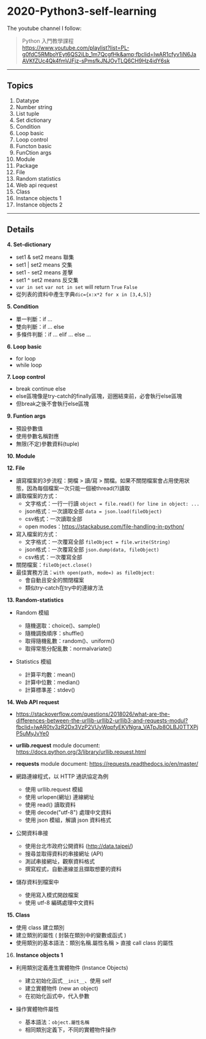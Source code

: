 # 2020-Python3-self-learning

The youtube channel I follow:  
> Python 入門教學課程  
> https://www.youtube.com/playlist?list=PL-g0fdC5RMboYEyt6QS2iLb_1m7QcgfHk&amp;fbclid=IwAR1cfyv1iN6JaAVKfZUc4Qk4fmVJFjz-sPmsfkJNJOvTLQ6CH9Hz4idY6sk

---

## Topics
  1. Datatype
  2. Number string
  3. List tuple
  4. Set dictionary
  5. Condition
  6. Loop basic
  7. Loop control
  8. Functon basic
  9. FunCtion args
  10. Module
  11. Package
  12. File
  13. Random statistics
  14. Web api request
  15. Class
  16. Instance objects 1
  17. Instance objects 2

---

## Details

**4. Set-dictionary**
* set1 & set2 means 聯集
* set1 | set2 means 交集
* set1 - set2 means 差擊
* set1 ^ set2 means 反交集
* `var in set` `var not in set` will return `True` `False`
* 從列表的資料中產生字典`dic={x:x*2 for x in [3,4,5]}` 

**5. Condition**
* 單一判斷：if ...
* 雙向判斷：if ... else
* 多條件判斷：if ... elif ... else ...

**6. Loop basic**
* for loop
* while loop

**7. Loop control**
* break continue else
* else區塊像是try-catch的finally區塊，迴圈結束前，必會執行else區塊
* 但break之後不會執行else區塊

**9. Funtion args**
* 預設參數值
* 使用參數名稱對應
* 無限(不定)參數資料(tuple)

**10. Module**

**12. File**
* 讀寫檔案的3步流程：開檔 > 讀/寫 > 關檔。如果不關閉檔案會占用使用狀態，因為每個檔案一次只能一個被thread(?)讀取
* 讀取檔案的方式：
  * 文字格式：一行一行讀 `object = file.read()` `for line in object: ...`
  * json格式：一次讀取全部 `data = json.load(fileObject)`
  * csv格式：一次讀取全部
  * open modes：https://stackabuse.com/file-handling-in-python/
* 寫入檔案的方式：
  * 文字格式：一次覆寫全部 `fileObject = file.write(String)`
  * json格式：一次覆寫全部 `json.dump(data, fileObject)`
  * csv格式：一次覆寫全部
* 關閉檔案：`fileObject.close()`
* 最佳實務方法：`with open(path, mode=) as fileObject:`
  * 會自動且安全的關閉檔案
  * 類似try-catch在try中的連線方法

**13. Random-statistics**
* Random 模組
  * 隨機選取：choice()、sample()
  * 隨機調換順序：shuffle()
  * 取得隨機亂數：random()、uniform()
  * 取得常態分配亂數：normalvariate()
  
* Statistics 模組
  * 計算平均數：mean()
  * 計算中位數：median()
  * 計算標準差：stdev()

**14. Web API request**
* https://stackoverflow.com/questions/2018026/what-are-the-differences-between-the-urllib-urllib2-urllib3-and-requests-modul?fbclid=IwAR0tv3zR2Dx3VzP2VUyWqpfyEKVNgra_VATpJb8OLBJ0TTXPjP5uMyJvYe0
* **urllib.request** module document: https://docs.python.org/3/library/urllib.request.html
* **requests** module document: https://requests.readthedocs.io/en/master/
* 網路連線程式，以 HTTP 通訊協定為例
  * 使用 urllib.request 模組
  * 使用 urlopen(網址) 連線網址
  * 使用 read() 讀取資料
  * 使用 decode("utf-8")  處理中文資料
  * 使用 json 模組，解讀 json 資料格式

* 公開資料串接
  * 使用台北市政府公開資料 (http://data.taipei/)
  * 搜尋並取得資料的串接網址 (API)
  * 測試串接網址，觀察資料格式
  * 撰寫程式，自動連線並且擷取想要的資料

* 儲存資料到檔案中
  * 使用寫入模式開啟檔案
  * 使用 utf-8 編碼處理中文資料

**15. Class**
* 使用 class 建立類別
* 建立類別的屬性 ( 封裝在類別中的變數或函式 )
* 使用類別的基本語法：類別名稱.屬性名稱 > 直接 call class 的屬性

16. **Instance objects 1**
* 利用類別定義產生實體物件 (Instance Objects)
  * 建立初始化函式`__init__`、使用 self
  * 建立實體物件 (new an object)
  * 在初始化函式中，代入參數

* 操作實體物件屬性
  * 基本語法：`object.屬性名稱`
  * 相同類別定義下，不同的實體物件操作
